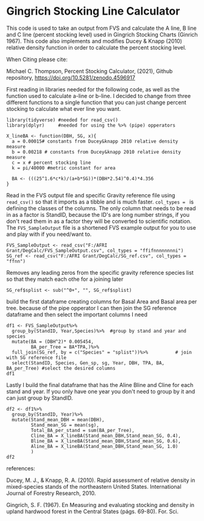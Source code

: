 # Gingrich Stocking Line Calculator
This code is used to take an output from FVS and calculate the A line, B line and C line (percent stocking level) used in Gingrich Stocking Charts (Ginrich 1967).
This code also implements and modifies Ducey & Knapp (2010) relative density function
in order to calculate the percent stocking level.

When Citing please cite:

Michael C. Thompson, Percent Stocking Calculator, (2021), Github repository, 
https://doi.org/10.5281/zenodo.4596917

First reading in libraries needed for the following code, as well as the function used to calculate a-line or b-line. I decided to change from three different functions to a single function that you can just change percent stocking to calculate what ever line you want. 

```{r setup, include=TRUE, message=FALSE}
library(tidyverse) #needed for read_csv()
library(dplyr)     #needed for using the %>% (pipe) opperators

X_lineBA <- function(DBH, SG, x){
  a = 0.00015# constants from Ducey&knapp 2010 relative density measure
  b = 0.00218 # constants from Ducey&knapp 2010 relative density measure
  c = x # percent stocking line
  k = pi/40000 #metric constant for area
  
  BA <- (((25^1.6*c*k)/(a+b*SG))*(DBH*2.54)^0.4)*4.356
}
```

Read in the FVS output file and specific Gravity reference file using `read_csv()` so that it imports as a tibble and is much faster. `col_types = ` is defining the classes of the columns. The only column that needs to be read in as a factor is StandID, because the ID's are long number strings, if you don't read them in as a factor they will be converted to scientific notation. The `FVS_SampleOutput` file is a shortened FVS example output for you to use and play with if you need/want to.

```{r}
FVS_SampleOutput <- read_csv("F:/AFRI Grant/DegCalc/FVS_SampleOutput.csv", col_types = "ffifnnnnnnnni")
SG_ref <- read_csv("F:/AFRI Grant/DegCalc/SG_ref.csv", col_types = "ffnn")
```

Removes any leading zeros from the specific gravity reference species list so that they match each othe for a joining later
```{r}
SG_ref$splist <- sub("^0+", "", SG_ref$splist)
```

build the first dataframe creating columns for Basal Area and Basal area per tree. 
because of the pipe opperator I can then join the SG reference dataframe and then select the important columns I need
```{r}
df1 <- FVS_SampleOutput%>%
  group_by(StandID, Year,Species)%>%  #group by stand and year and species
  mutate(BA = (DBH^2)* 0.005454,
         BA_per_Tree = BA*TPA,)%>%
  full_join(SG_ref, by = c("Species" = "splist"))%>%          # join with SG reference file
  select(StandID, Species, Gen_sp, sg, Year, DBH, TPA, BA, BA_per_Tree) #select the desired columns
df1
```

Lastly I build the final dataframe that has the Aline Bline and Cline for each stand and year. If you only have one year you don't need to group by it and can just group by StandID.
```{r}
df2 <- df1%>%
  group_by(StandID, Year)%>%
  mutate(Stand_mean_DBH = mean(DBH),
         Stand_mean_SG = mean(sg),
         Total_BA_per_stand = sum(BA_per_Tree),
         Cline_BA = X_lineBA(Stand_mean_DBH,Stand_mean_SG, 0.4),
         Bline_BA = X_lineBA(Stand_mean_DBH,Stand_mean_SG, 0.6),
         Aline_BA = X_lineBA(Stand_mean_DBH,Stand_mean_SG, 1.0)
         )
df2
```
<p>references:</p>
<p>Ducey, M. J., & Knapp, R. A. (2010). Rapid assessment of relative density in mixed-species stands of the northeastern United States. International Journal of Forestry Research, 2010.</p>
<p>Gingrich, S. F. (1967). En Measuring and evaluating stocking and density in upland hardwood forest in the Central States (págs. 69-80). For. Sci.</p>

